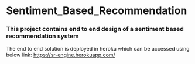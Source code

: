 # Sentiment_Based_Recommendation
### This project contains end to end design of a sentiment based recommendation system


The end to end solution is deployed in heroku which can be accessed using below link:
https://sr-engine.herokuapp.com/

